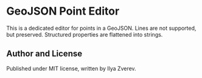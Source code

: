 # GeoJSON Point Editor

This is a dedicated editor for points in a GeoJSON. Lines are not supported, but preserved.
Structured properties are flattened into strings.

## Author and License

Published under MIT license, written by Ilya Zverev.

